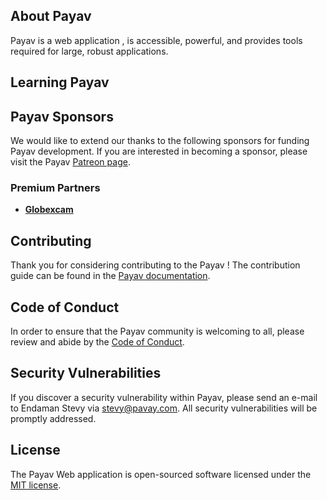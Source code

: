 ## About Payav

Payav is a web application , is accessible, powerful, and provides tools required for large, robust applications.

## Learning Payav

## Payav Sponsors

We would like to extend our thanks to the following sponsors for funding Payav development. If you are interested in becoming a sponsor, please visit the Payav [Patreon page](#).

### Premium Partners

- **[Globexcam](https://vehikl.com/)**

## Contributing

Thank you for considering contributing to the Payav ! The contribution guide can be found in the [Payav documentation](#).

## Code of Conduct

In order to ensure that the Payav community is welcoming to all, please review and abide by the [Code of Conduct](#).

## Security Vulnerabilities

If you discover a security vulnerability within Payav, please send an e-mail to Endaman Stevy via [stevy@pavay.com](mailto:stevy@payav.com). All security vulnerabilities will be promptly addressed.

## License

The Payav Web application is open-sourced software licensed under the [MIT license](https://opensource.org/licenses/MIT).


